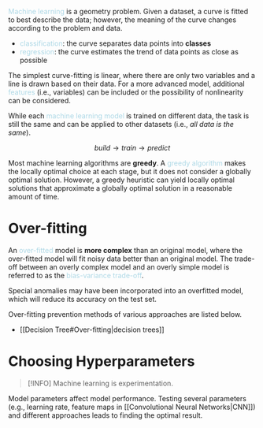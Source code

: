 <span style = "color:lightblue">Machine learning</span> is a geometry problem. Given a dataset, a curve is fitted to best describe the data; however, the meaning of the curve changes according to the problem and data.
- <span style = "color:lightblue">classification</span>: the curve separates data points into **classes**
- <span style = "color:lightblue">regression</span>: the curve estimates the trend of data points as close as possible

The simplest curve-fitting is linear, where there are only two variables and a line is drawn based on their data. For a more advanced model, additional <span style = "color:lightblue">features</span> (i.e., variables) can be included or the possibility of nonlinearity can be considered.

While each <span style = "color:lightblue">machine learning model</span> is trained on different data, the task is still the same and can be applied to other datasets (i.e., *all data is the same*).

$$build\rightarrow train \rightarrow predict$$

Most machine learning algorithms are **greedy**. A <span style = "color:lightblue">greedy algorithm</span> makes the locally optimal choice at each stage, but it does not consider a globally optimal solution. However, a greedy heuristic can yield locally optimal solutions that approximate a globally optimal solution in a reasonable amount of time.

# Over-fitting
An <span style = "color:lightblue">over-fitted</span> model is **more complex** than an original model, where the over-fitted model will fit noisy data better than an original model. The trade-off between an overly complex model and an overly simple model is referred to as the <span style = "color:lightblue">bias-variance trade-off</span>.

Special anomalies may have been incorporated into an overfitted model, which will reduce its accuracy on the test set.

Over-fitting prevention methods of various approaches are listed below.
- [[Decision Tree#Over-fitting|decision trees]]

# Choosing Hyperparameters

> [!INFO]
> Machine learning is experimentation.

Model parameters affect model performance. Testing several parameters (e.g., learning rate, feature maps in [[Convolutional Neural Networks|CNN]]) and different approaches leads to finding the optimal result.